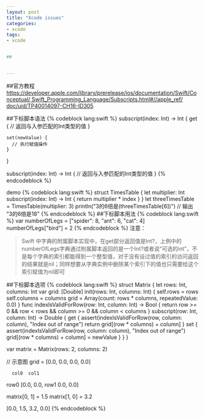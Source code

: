 ```yaml
---
layout: post
title: "Xcode issues"
categories:
- xcode 
tags:
- xcode 


##


---
```

##官方教程
[https://developer.apple.com/library/prerelease/ios/documentation/Swift/Conceptual/  Swift_Programming_Language/Subscripts.html#//apple_ref/  doc/uid/TP40014097-CH16-ID305](https://developer.apple.com/library/prerelease/ios/documentation/Swift/Conceptual/Swift_Programming_Language/Subscripts.html#//apple_ref/doc/uid/TP40014097-CH16-ID305)

##下标脚本语法
{% codeblock lang:swift %}
subscript(index: Int) -> Int {
    get {
      // 返回与入参匹配的Int类型的值
    }

    set(newValue) {
      // 执行赋值操作
    }
}

subscript(index: Int) -> Int {
    // 返回与入参匹配的Int类型的值
}
{% endcodeblock %}

demo
{% codeblock lang:swift %}
struct TimesTable {
    let multiplier: Int
    subscript(index: Int) -> Int {
      return multiplier * index
    }
}
let threeTimesTable = TimesTable(multiplier: 3)
println("3的6倍是\(threeTimesTable[6])")
// 输出 "3的6倍是18"
{% endcodeblock %}
##下标脚本用法
{% codeblock lang:swift %}
var numberOfLegs = ["spider": 8, "ant": 6, "cat": 4]
numberOfLegs["bird"] = 2
{% endcodeblock %}
注意：
>Swift 中字典的附属脚本实现中，在get部分返回值是Int?，上例中的numberOfLegs字典通过附属脚本返回的是一个Int?或者说“可选的int”，不是每个字典的索引都能得到一个整型值，对于没有设过值的索引的访问返回的结果就是nil；同样想要从字典实例中删除某个索引下的值也只需要给这个索引赋值为nil即可

##下标脚本选项
{% codeblock lang:swift %}
struct Matrix {
    let rows: Int, columns: Int
    var grid: [Double]
    init(rows: Int, columns: Int) {
      self.rows = rows
      self.columns = columns
      grid = Array(count: rows * columns, repeatedValue: 0.0)
    }
    func indexIsValidForRow(row: Int, column: Int) -> Bool {
        return row >= 0 && row < rows && column >= 0 && column < columns
    }
    subscript(row: Int, column: Int) -> Double {
        get {
            assert(indexIsValidForRow(row, column: column), "Index out of range")
            return grid[(row * columns) + column]
        }
        set {
            assert(indexIsValidForRow(row, column: column), "Index out of range")
            grid[(row * columns) + column] = newValue
        }
    }
}

var matrix = Matrix(rows: 2, columns: 2)

// 示意图
grid = [0.0, 0.0, 0.0, 0.0]

      col0  col1
row0   [0.0,     0.0,
row1    0.0,  0.0]

matrix[0, 1] = 1.5
matrix[1, 0] = 3.2

[0.0, 1.5,
 3.2, 0.0]
{% endcodeblock %}
